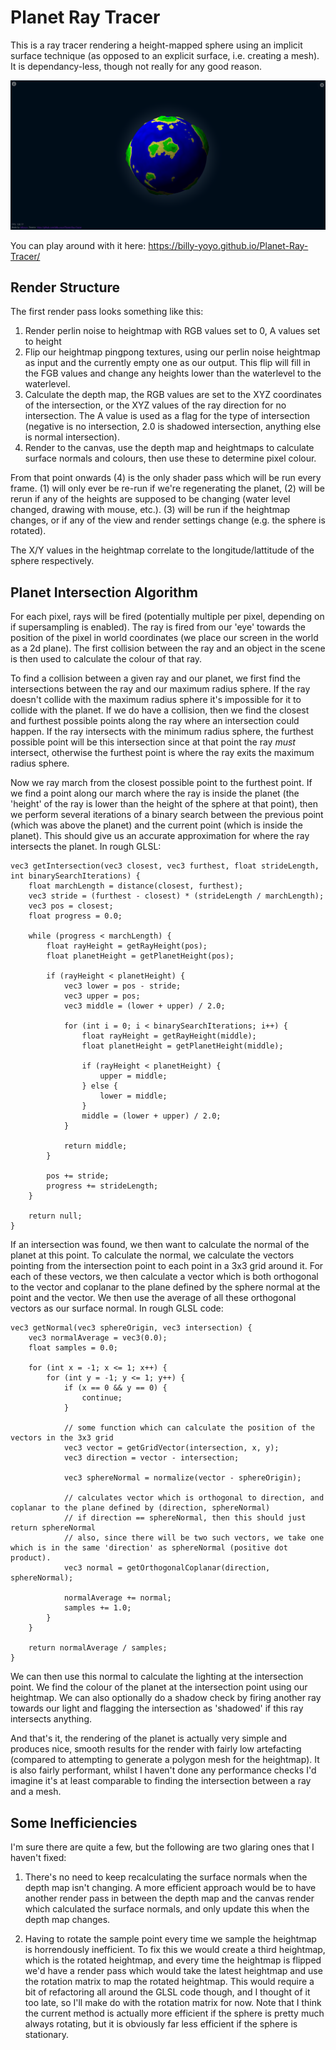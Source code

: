 # Planet Ray Tracer

This is a ray tracer rendering a height-mapped sphere using an implicit surface technique (as opposed to an explicit surface, i.e. creating a mesh). It is dependancy-less, though not really for any good reason.

![Screenshot](img/screenshot.png)

You can play around with it here: https://billy-yoyo.github.io/Planet-Ray-Tracer/

## Render Structure

The first render pass looks something like this:

1. Render perlin noise to heightmap with RGB values set to 0, A values set to height
2. Flip our heightmap pingpong textures, using our perlin noise heightmap as input and the currently empty one as our output. This flip will fill in the FGB values and change any heights lower than the waterlevel to the waterlevel.
3. Calculate the depth map, the RGB values are set to the XYZ coordinates of the intersection, or the XYZ values of the ray direction for no intersection. The A value is used as a flag for the type of intersection (negative is no intersection, 2.0 is shadowed intersection, anything else is normal intersection).
4. Render to the canvas, use the depth map and heightmaps to calculate surface normals and colours, then use these to determine pixel colour.

From that point onwards (4) is the only shader pass which will be run every frame. (1) will only ever be re-run if we're regenerating the planet, (2) will be rerun if any of the heights are supposed to be changing (water level changed, drawing with mouse, etc.). (3) will be run if the heightmap changes, or if any of the view and render settings change (e.g. the sphere is rotated).

The X/Y values in the heightmap correlate to the longitude/lattitude of the sphere respectively.

## Planet Intersection Algorithm

For each pixel, rays will be fired (potentially multiple per pixel, depending on if supersampling is enabled). The ray is fired from our 'eye' towards the position of the pixel in world coordinates (we place our screen in the world as a 2d plane). The first collision between the ray and an object in the scene is then used to calculate the colour of that ray.

To find a collision between a given ray and our planet, we first find the intersections between the ray and our maximum radius sphere. If the ray doesn't collide with the maximum radius sphere it's impossible for it to collide with the planet. If we do have a collision, then we find the closest and furthest possible points along the ray where an intersection could happen. If the ray intersects with the minimum radius sphere, the furthest possible point will be this intersection since at that point the ray *must* intersect, otherwise the furthest point is where the ray exits the maximum radius sphere.

Now we ray march from the closest possible point to the furthest point. If we find a point along our march where the ray is inside the planet (the 'height' of the ray is lower than the height of the sphere at that point), then we perform several iterations of a binary search between the previous point (which was above the planet) and the current point (which is inside the planet). This should give us an accurate approximation for where the ray intersects the planet. In rough GLSL:

    vec3 getIntersection(vec3 closest, vec3 furthest, float strideLength, int binarySearchIterations) {
        float marchLength = distance(closest, furthest);
        vec3 stride = (furthest - closest) * (strideLength / marchLength);
        vec3 pos = closest;
        float progress = 0.0;

        while (progress < marchLength) {
            float rayHeight = getRayHeight(pos);
            float planetHeight = getPlanetHeight(pos);

            if (rayHeight < planetHeight) {
                vec3 lower = pos - stride;
                vec3 upper = pos;
                vec3 middle = (lower + upper) / 2.0;

                for (int i = 0; i < binarySearchIterations; i++) {
                    float rayHeight = getRayHeight(middle);
                    float planetHeight = getPlanetHeight(middle);

                    if (rayHeight < planetHeight) {
                        upper = middle;
                    } else {
                        lower = middle;
                    }
                    middle = (lower + upper) / 2.0;
                }

                return middle;
            }

            pos += stride;
            progress += strideLength;
        }

        return null;
    }

If an intersection was found, we then want to calculate the normal of the planet at this point. To calculate the normal, we calculate the vectors pointing from the intersection point to each point in a 3x3 grid around it. For each of these vectors, we then calculate a vector which is both orthogonal to the vector and coplanar to the plane defined by the sphere normal at the point and the vector. We then use the average of all these orthogonal vectors as our surface normal. In rough GLSL code:

    vec3 getNormal(vec3 sphereOrigin, vec3 intersection) {
        vec3 normalAverage = vec3(0.0);
        float samples = 0.0;

        for (int x = -1; x <= 1; x++) {
            for (int y = -1; y <= 1; y++) {
                if (x == 0 && y == 0) {
                    continue;
                }

                // some function which can calculate the position of the vectors in the 3x3 grid
                vec3 vector = getGridVector(intersection, x, y);
                vec3 direction = vector - intersection;

                vec3 sphereNormal = normalize(vector - sphereOrigin);

                // calculates vector which is orthogonal to direction, and coplanar to the plane defined by (direction, sphereNormal)
                // if direction == sphereNormal, then this should just return sphereNormal
                // also, since there will be two such vectors, we take one which is in the same 'direction' as sphereNormal (positive dot product).
                vec3 normal = getOrthogonalCoplanar(direction, sphereNormal);

                normalAverage += normal;
                samples += 1.0;
            }
        }

        return normalAverage / samples;
    }

We can then use this normal to calculate the lighting at the intersection point. We find the colour of the planet at the intersection point using our heightmap. We can also optionally do a shadow check by firing another ray towards our light and flagging the intersection as 'shadowed' if this ray intersects anything.

And that's it, the rendering of the planet is actually very simple and produces nice, smooth results for the render with fairly low artefacting (compared to attempting to generate a polygon mesh for the heightmap). It is also fairly performant, whilst I haven't done any performance checks I'd imagine it's at least comparable to finding the intersection between a ray and a mesh.

## Some Inefficiencies

I'm sure there are quite a few, but the following are two glaring ones that I haven't fixed:

1. There's no need to keep recalculating the surface normals when the depth map isn't changing. A more efficient approach would be to have another render pass in between the depth map and the canvas render which calculated the surface normals, and only update this when the depth map changes.

2. Having to rotate the sample point every time we sample the heightmap is horrendously inefficient. To fix this we would create a third heightmap, which is the rotated heightmap, and every time the heightmap is flipped we'd have a render pass which would take the latest heightmap and use the rotation matrix to map the rotated heightmap. This would require a bit of refactoring all around the GLSL code though, and I thought of it too late, so I'll make do with the rotation matrix for now. Note that I think the current method is actually more efficient if the sphere is pretty much always rotating, but it is obviously far less efficient if the sphere is stationary.